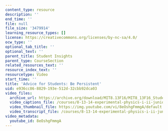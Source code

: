 ```yaml
---
content_type: resource
description: ''
end_time: ''
file: null
file_size: '3479914'
learning_resource_types: []
license: https://creativecommons.org/licenses/by-nc-sa/4.0/
ocw_type: ''
optional_tab_title: ''
optional_text: ''
parent_title: Student Insights
parent_type: CourseSection
related_resources_text: ''
resource_index_text: ''
resourcetype: Video
start_time: ''
title: 'Advice for Students: Be Persistent'
uid: e936cc86-8829-193e-512d-32cbb92dca03
video_files:
  archive_url: https://archive.org/download/MIT8.13F16/MIT8_13F16_Students_Be_Persistent_300k.mp4
  video_captions_file: /courses/8-13-14-experimental-physics-i-ii-junior-lab-fall-2016-spring-2017/37b77f554d805c5685eb8d0b15864d22_8eOshgFmmgA.vtt
  video_thumbnail_file: https://img.youtube.com/vi/8eOshgFmmgA/default.jpg
  video_transcript_file: /courses/8-13-14-experimental-physics-i-ii-junior-lab-fall-2016-spring-2017/54c6819c70fc40f67f80904f0acb8f26_8eOshgFmmgA.pdf
video_metadata:
  youtube_id: 8eOshgFmmgA
---
```

